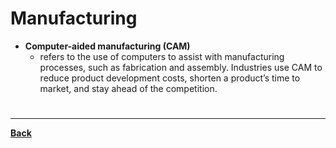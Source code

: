 # Manufacturing
- **Computer-aided manufacturing (CAM)**
	- refers to the use of computers to assist with manufacturing processes, such as fabrication and assembly. Industries use CAM to reduce product development costs, shorten a product’s time to market, and stay ahead of the competition.

# 
---
**[Back](INTCOMPrelimCh13.md)**